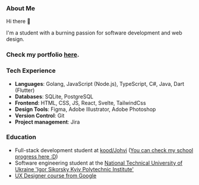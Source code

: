 <!--
**OlhaBalahush/OlhaBalahush** is a ✨ _special_ ✨ repository because its `README.md` (this file) appears on your GitHub profile.

Here are some ideas to get you started:

- 🔭 I’m currently working on ...
- 🌱 I’m currently learning ...
- 👯 I’m looking to collaborate on ...
- 🤔 I’m looking for help with ...
- 💬 Ask me about ...
- 📫 How to reach me: ...
- 😄 Pronouns: ...
- ⚡ Fun fact: ...
-->

### About Me

Hi there 👋

I'm a student with a burning passion for software development and web design.

### Check my portfolio [here](https://olhabalahush.github.io/portfolio/).

### Tech Experience

- **Languages**: Golang, JavaScript (Node.js), TypeScript, C#, Java, Dart (Flutter)
- **Databases**: SQLite, PostgreSQL
- **Frontend**: HTML, CSS, JS, React, Svelte, TailwindCss
- **Design Tools**: Figma, Adobe Illustrator, Adobe Photoshop
- **Version Control**: Git
- **Project management**: Jira
<!--- **Frameworks**: Django, Express.js, Spring Boot -->
### Education

- Full-stack development student at [kood/Johvi](https://kood.tech/) ([You can check my school progress here :D](https://olhabalahush.github.io/my-school-progress/))
- Software engineering student at the [National Technical University of Ukraine 'Igor Sikorsky Kyiv Polytechnic Institute'](https://kpi.ua/en/)
- [UX Designer course from Google](https://www.coursera.org/programs/cc23-ee-swe-i0ebb/professional-certificates/google-ux-design?authProvider=gwg-ent-inco)

<!--- ### Current Focus

Currently, I am engaged in my diploma project while actively pursuing studies in both mobile development and UI/UX disciplines at the school. -->
